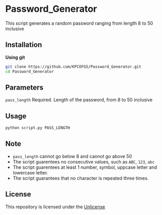 # Password_Generator

This script generates a random password ranging from length 8 to 50 inclusive

## Installation

**Using git**

```bash
git clone https://github.com/KPCOFGS/Password_Generator.git
cd Password_Generator
```

## Parameters

`pass_length` Required. Length of the password, from 8 to 50 inclusive

## Usage

```bash
python script.py PASS_LENGTH
```

## Note

* `pass_length` cannot go below 8 and cannot go above 50
* The script guarentees no consecutive values, such as `ABC`, `123`, `abc`
* The script guarentees at least 1 number, symbol, uppcase letter and lowercase letter.
* The script guarantees that no character is repeated three times.

## License

This repository is licensed under the [Unlicense](LICENSE)
